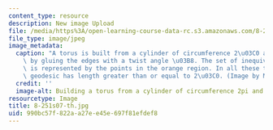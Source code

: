```yaml
---
content_type: resource
description: New image Upload
file: /media/https%3A/open-learning-course-data-rc.s3.amazonaws.com/8-251-string-theory-for-undergraduates-spring-2007/990bc57f822aa27ee45e697f81efdef8_8-251s07-th.jpg
file_type: image/jpeg
image_metadata:
  caption: "A torus is built from a cylinder of circumference 2\u03C0 and length T\
    \ by gluing the edges with a twist angle \u03B8. The set of inequivalent tori\
    \ is represented by the points in the orange region. In all these tori the shortest\
    \ geodesic has length greater than or equal to 2\u03C0. (Image by MIT OpenCourseWare.)"
  credit: ''
  image-alt: Building a torus from a cylinder of circumference 2pi and length T.
resourcetype: Image
title: 8-251s07-th.jpg
uid: 990bc57f-822a-a27e-e45e-697f81efdef8
---
```

